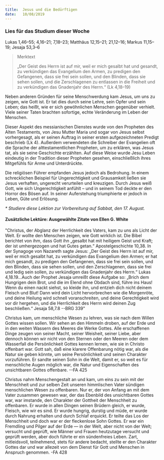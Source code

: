 ```yaml
---
title:  Jesus und die Bedürftigen
date:   10/08/2019
---
```


### Lies für das Studium dieser Woche
Lukas 1,46–55; 4,16–21; 7,18–23; Matthäus 12,15–21; 21,12–16; Markus 11,15–19; Jesaja 53,3–6

> Merktext
> <p>„Der Geist des Herrn ist auf mir, weil er mich gesalbt hat und gesandt, zu verkündigen das Evangelium den Armen, zu predigen den Gefangenen, dass sie frei sein sollen, und den Blinden, dass sie sehen sollen, und die Zerschlagenen zu entlassen in die Freiheit und zu verkündigen das Gnadenjahr des Herrn.“ (Lk 4,18–19)</p>

Neben anderen Gründen für seine Menschwerdung kam Jesus, um uns zu zeigen, wie Gott ist. Er tat dies durch seine Lehre, sein Opfer und sein Leben; das heißt, wie er sich gewöhnlichen Menschen gegenüber verhielt. Viele seiner Taten brachten sofortige, echte Veränderung im Leben der Menschen.

Dieser Aspekt des messianischen Dienstes wurde von den Propheten des Alten Testaments, von Jesu Mutter Maria und sogar von Jesus selbst vorhergesagt, als er seinen Auftrag in seiner ersten aufgezeichneten Predigt beschrieb (Lk 4). Außerdem verwendeten die Schreiber der Evangelien oft die Sprache der alttestamentlichen Propheten, um zu erklären, was Jesus tat, als sie seine Geschichte erzählten. Auf diese Weise wurde Jesu Leben eindeutig in der Tradition dieser Propheten gesehen, einschließlich ihres Mitgefühls für Arme und Unterdrückte.

Die religiösen Führer empfanden Jesus jedoch als Bedrohung. In einem schrecklichen Beispiel für Ungerechtigkeit und Grausamkeit ließen sie Jesus verhaften, ungerecht verurteilen und kreuzigen. Durch Jesus weiß Gott, wie sich Ungerechtigkeit anfühlt – und in seinem Tod deckte er den Horror des Bösen auf. In seiner Auferstehung triumphierte er jedoch in Leben, Güte und Erlösung.

_* Studiere diese Lektion zur Vorbereitung auf Sabbat, den 17. August._

#### Zusätzliche Lektüre: Ausgewählte Zitate von Ellen G. White

"Christus, der Abglanz der Herrlichkeit des Vaters, kam zu uns als Licht der Welt. Er wollte den Menschen zeigen, wie Gott wirklich ist. Die Bibel berichtet von ihm, dass Gott ihn „gesalbt hat mit heiligem Geist und Kraft; der ist umhergezogen und hat Gutes getan.“ Apostelgeschichte 10,38. In der Synagoge von Nazareth sagte Jesus: „Der Geist des Herrn ist auf mir, weil er mich gesalbt hat, zu verkündigen das Evangelium den Armen; er hat mich gesandt, zu predigen den Gefangenen, dass sie frei sein sollen, und den Blinden, dass sie sehen sollen, und den Zerschlagenen, dass sie frei und ledig sein sollen, zu verkündigen das Gnadenjahr des Herrn.“ Lukas 4,18.19...Auch der Prophet Jesaja umreißt diese Aufgabe so: „Brich dem Hungrigen dein Brot, und die im Elend ohne Obdach sind, führe ins Haus! Wenn du einen nackt siehst, so kleide ihn, und entzieh dich nicht deinem Fleisch und Blut! Dann wird dein Licht hervorbrechen wie die Morgenröte, und deine Heilung wird schnell voranschreiten, und deine Gerechtigkeit wird vor dir hergehen, und die Herrlichkeit des Herrn wird deinen Zug beschließen.“ Jesaja 58,7.8 --BRG 339"

Christus kam, um menschliche Wesen zu lehren, was sie nach dem Willen Gottes wissen sollen. Wir sehen an den Himmeln droben, auf der Erde und in den weiten Wassern des Meeres die Werke Gottes. Alle erschaffenen Dinge zeugen von seiner Macht, seiner Weisheit, seiner Liebe, aber dennoch können wir nicht von den Sternen oder den Meeren oder dem Wasserfall die Persönlichkeit Gottes kennen lernen, wie sie in Christo offenbart war. Gott sah, daß eine klarere Offenbarung nötig war, als die Natur sie geben könnte, um seine Persönlichkeit und seinen Charakter vorzuführen. Er sandte seinen Sohn in die Welt, damit er, so weit es für menschliche Augen möglich war, die Natur und Eigenschaften des unsichtbaren Gottes offenbare. --FA 425

Christus nahm Menschengestalt an und kam, um eins zu sein mit der Menschheit und zur selben Zeit unseren himmlischen Vater sündigen menschlichen Wesen zu offenbaren. Nur er, der von Anfang an mit dem Vater zusammen gewesen war, der das Ebenbild des unsichtbaren Gottes war, war imstande, den Charakter der Gottheit der Menschheit zu offenbaren. Er wurde in allen Dingen seinen Brüdern gleich, er wurde, Fleisch, wie wir es sind. Er wurde hungrig, durstig und müde, er wurde durch Nahrung erhalten und durch Schlaf erquickt. Er teilte das Los der Menschheit und doch war er der fleckenlose Sohn Gottes. Er war ein Fremdling und Pilger auf der Erde — in der Welt, aber nicht von der Welt; versucht und geprüft, wie Männer und Frauen heutzutage versucht und geprüft werden, aber doch führte er ein sündenfreies Leben. Zart, mitleidsvoll, teilnehmend, stets für andere bedacht, stellte er den Charakter Gottes dar und war allezeit von dem Dienst für Gott und Menschen in Anspruch genommen. -FA 428